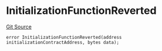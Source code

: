 # InitializationFunctionReverted
[Git Source](https://github.com/thrackle-io/Tron/blob/0f66d21b157a740e3d9acae765069e378935a031/src/economic/ruleStorage/RuleStorageDiamondLib.sol)


```solidity
error InitializationFunctionReverted(address initializationContractAddress, bytes data);
```

